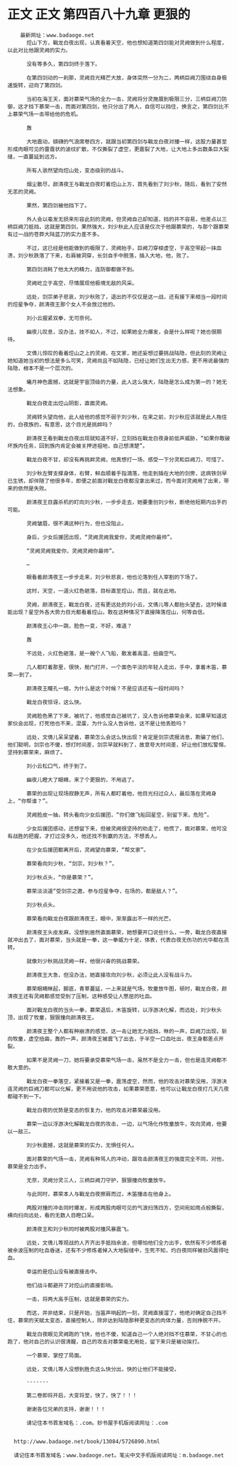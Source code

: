 # 正文 正文 第四百八十九章 更狠的
        最新网址：www.badaoge.net
          焢山下方，戰龙白夜出现，认真看着天空，他也想知道第四剑能对灵阙做到什么程度，以此对比他跟灵阙的实力。
      
          没有等多久，第四剑终于落下。
      
          在第四剑动的一刹那，灵阙目光精芒大放，身体突然一分为二，两柄巨阙刀围绕自身极速旋转，迎向了第四剑。
      
          当初在海王天，面对慕荣气场的全力一击，灵阙将分灵施展到极限三分，三柄巨阙刀防御，这才挡下慕荣一击，而面对第四剑，他只分出了两人，自信可以挡住，换言之，第四剑比不上慕荣气场一击带给他的危机。
      
          轰
      
          大地震动，磅礴的气浪席卷四方，就跟当初第四剑与戰龙白夜对撞一样，这股力量甚至形成肉眼可见的雷霆状的波纹扩散，不仅撕裂了虚空，更震裂了大地，让大地上多出数条巨大裂缝，一直蔓延到远方。
      
          所有人骇然望向焢山处，变态级别的战斗。
      
          烟尘散尽，颜清夜王与戰龙白夜盯着焢山上方，首先看到了刘少秋，随后，看到了安然无恙的灵阙。
      
          果然，第四剑被他挡下了。
      
          外人会以毫发无损来形容此刻的灵阙，但灵阙自己却知道，挡的并不容易，他差点以三柄巨阙刀抵挡，这就是第四剑，果然强大，刘少秋此人应该是仅次于他跟慕荣的，与那个跟慕荣有过一战的苍莽大陆蓝刀的实力差不多。
      
          不过，这已经是他能做到的极限了，灵阙抬手，巨阙刀穿梭虚空，于高空带起一抹血渍，刘少秋跌落了下来，右肩被洞穿，长剑自手中脱落，插入大地，他，败了。
      
          第四剑消耗了他太大的精力，连防御都做不到。
      
          灵阙屹立于高空，尽情展现他极境无敌的风采。
      
          远处，剑宗弟子悲哀，刘少秋败了，退出的不仅仅是这一战，还有接下来相当一段时间的焢星争夺，颜清夜王那个女人不会放过他的。
      
          刘小云握紧双拳，无可奈何。
      
          幽夜儿叹息，没办法，技不如人，不过，如果她全力爆发，会是什么样呢？她也很期待。
      
          文倩儿惊叹的看着焢山之上的灵阙，在文家，她还妄想过要挑战陆隐，但此刻的灵阙让她知道她当初的想法是多么可笑，灵阙尚且不如陆隐，已经让她们生出无力感，更不用说最强的陆隐，根本不是一个层次的。
      
          曦月神色震撼，这就是宇宙顶级的力量，此人这么强大，陆隐是怎么成为第一的？她无法想象。
      
          戰龙白夜走出焢山阴影，直面灵阙。
      
          灵阙转头望向他，此人给他的感觉不弱于刘少秋，在来之前，刘少秋应该就是此人拖住的，白夜族的，有意思，这个目光是挑衅吗？
      
          颜清夜王看到戰龙白夜出现就知道不好，立刻挡在戰龙白夜身前低声威胁，“如果你敢破坏族内任务，回到族内肯定会被关押进祖地，自己想清楚”。
      
          戰龙白夜不甘，却没有再挑衅灵阙，他真想打一场，感受一下分灵和巨阙刀，可惜了。
      
          刘少秋左臂支撑身体，右臂，鲜血顺着手指滴落，他走到插在大地的剑旁，这病铁剑早已生锈，却伴随了他很多年，即便之前面对戰龙白夜都没拿出来过，而今面对灵阙用了出来，带来的依然是失败。
      
          颜清夜王目露杀机的盯向刘少秋，一步步走去，她要重创刘少秋，断绝他短期内出手的可能。
      
          灵阙皱眉，很不满这种行为，但也没阻止。
      
          身后，少女后援团出现，“灵阙灵阙我爱你，灵阙灵阙你最帅”。
      
          “灵阙灵阙我爱你，灵阙灵阙你最帅”。
      
          …
      
          眼看着颜清夜王一步步走来，刘少秋悲哀，他也沦落到任人宰割的下场了。
      
          这时，天空，一道火红色砸落，目标直至焢山，而且，就在此地。
      
          灵阙，颜清夜王，戰龙白夜，还有更远处的刘小云，文倩儿等人都抬头望去，这时候谁能出现？星空外各大势力目光都看着焢山，敢在这种情况下直接降落焢山，何等自信。
      
          颜清夜王心中一跳，脸色一变，不好，难道？
      
          轰
      
          不远处，火红色砸落，是一艘个人飞船，散发着高温，扭曲空气。
      
          几人都盯着那里，很快，舱门打开，一个面色平淡的年轻人走出，手中，拿着木笛，慕荣——到了。
      
          颜清夜王瞳孔一缩，为什么是这个时候？不是应该还有一段时间吗？
      
          戰龙白夜惊讶，这么快。
      
          灵阙脸色黑了下来，被坑了，他感觉自己被坑了，没人告诉他慕荣会来，如果早知道这家伙会出现，打死他也不来，混蛋，为什么没人告诉他，这不是让他丢脸吗？
      
          远处，文倩儿呆呆望着，慕荣怎么会这么快出现？肯定是剑宗谎报消息，欺骗了他们，他们聪明，剑宗也不傻，想打时间差，剑宗早就料到了，故意夸大时间差，好让他们放松警惕，坚持到慕荣来，麻烦了。
      
          刘小云松口气，终于到了。
      
          幽夜儿瞪大了眼睛，来了个更狠的，不用逃了。
      
          慕荣的出现让现场寂静无声，所有人都盯着他，他目光扫过众人，最后落在灵阙身上，“你帮谁？”。
      
          灵阙脸皮一抽，转头看向少女后援团，“你们做飞船回星空，别留下来，危险”。
      
          少女后援团感动，还想留下来，但被灵阙很坚持的劝走了，他慌了，面对慕荣，他可没有战胜的把握，才打过没多久，他还找不到赢的方法，不想丢人。
      
          在少女后援团都离开后，灵阙望向慕荣，“帮文家”。
      
          慕荣看向刘少秋，“剑宗，刘少秋？”。
      
          刘少秋点头，“你是慕荣？”。
      
          慕荣淡淡道“受剑宗之邀，参与焢星争夺，在场的，都是敌人？”。
      
          刘少秋点头。
      
          慕荣看向戰龙白夜跟颜清夜王，眼中，渐渐露出不一样的光芒。
      
          颜清夜王头皮发麻，没想到居然直面慕荣，她想要开口说些什么，一旁，戰龙白夜直接就冲出去了，面对慕荣，当头就是一拳，这一拳威力十足，体表，代表白夜无伤功的光华都在流转。
      
          就像刘少秋挑战灵阙一样，他很兴奋的挑战慕荣。
      
          颜清夜王大急，但没办法，她直接攻向刘少秋，必须让此人没有战斗力。
      
          慕荣眼睛眯起，脚底，青草蔓延，一上来就是气场，牧童放牛图，顿时，戰龙白夜，颜清夜王还有灵阙都感觉受到了压制，这种感受让人憋屈的吐血。
      
          面对戰龙白夜的当头一拳，慕荣退后，木笛旋转，以浮游决化解，而远处，刘少秋头顶，出现了牧童，狠狠撞向颜清夜王。
      
          颜清夜王整个人都有种崩溃的感觉，这一击让她无力抵挡，咻的一声，巨阙刀出现，斩向牧童，虚空扭曲，轰的一声，颜清夜王被震飞了出去，于半空一口血吐出，夜王身都差点开裂。
      
          如果不是灵阙一刀，她将要承受慕荣气场一击，虽然不是全力一击，但也是连灵阙都不敢大意的。
      
          戰龙白夜一拳落空，紧接着又是一拳，震荡虚空，然而，他的攻击对慕荣没用，浮游决连灵阙的巨阙刀都可以化解，更不用说他的攻击，如果慕荣愿意，他可以让戰龙白夜打几天几夜都碰不到一下。
      
          戰龙白夜的优势是变态的恢复力，他的攻击对慕荣最没用。
      
          慕荣一边以浮游决化解戰龙白夜的攻击，一边，以气场化作牧童放牛，攻向灵阙，他要以一敌三。
      
          刘少秋震撼，这就是慕荣的实力，无惧任何人。
      
          面对慕荣的气场一击，灵阙有种骂人的冲动，跟攻击颜清夜王的强度完全不同，对他，慕荣是全力出手。
      
          无奈，灵阙分灵三人，三柄巨阙刀守护，狠狠撞向牧童放牛。
      
          与此同时，慕荣本人与戰龙白夜擦肩而过，木笛撞击在他身上。
      
          两股对撞的冲击同时爆发，形成两股肉眼可见的气浪扫荡四方，空间宛如雨点般撕裂，横向扫向远处，看的无数人目瞪口呆。
      
          颜清夜王和刘少秋同时被两股对撞风暴震飞。
      
          远处，文倩儿等观战的人齐齐出手抵挡余波，但哪怕他们全力出手，依然有不少修炼者被余波压制的吐血昏迷，还有不少修炼者掉入大地裂缝中，生死不知，灼白夜同样被劲风震得吐血。
      
          幸运的是焢山没有被直接击中。
      
          他们战斗都避开了对焢山的直接影响。
      
          一击，将两大高手压制，这就是慕荣的实力。
      
          而这，并非结束，只是开始，当笛声响起的一刻，灵阙直接溜了，他绝对确定自己挡不住，慕荣的天赋太变态，直接控制人，除非达到陆隐那种更变态的肉体力量，否则挣脱不开。
      
          戰龙白夜眼见灵阙跑的飞快，他也不傻，知道自己一个人绝对挡不住慕荣，不甘心的也跑了，他对自己的认识很清醒，自己的攻击对慕荣毫无用处，留下来只是被动挨打。
      
          一个慕荣，掌控了局面。
      
          远处，文倩儿等人没想到胜负这么快分出，快的让他们不能接受。
      
          -------
      
          第二卷即将开启，大变将至，快了，快了！！！
      
          谢谢各位兄弟的支持，谢谢！！！
      
          请记住本书首发域名：.com。妙书屋手机版阅读网址：.com
      
      
      http://www.badaoge.net/book/13084/5726890.html
      
      请记住本书首发域名：www.badaoge.net。笔尖中文手机版阅读网址：m.badaoge.net